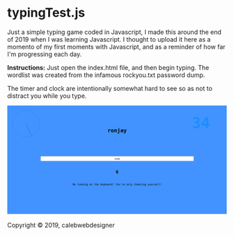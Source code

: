 # typingTest.js
Just a simple typing game coded in Javascript, I made this around the end of 2019 when I was learning Javascript. I thought to upload it here as a momento of my first moments with Javascript, and as a reminder of how far I'm progressing each day.

**Instructions:**
Just open the index.html file, and then begin typing. The wordlist was created from the infamous rockyou.txt password dump.

The timer and clock are intentionally somewhat hard to see so as not to distract you while you type.

![image](https://github.com/calebwebdesigner/typingTest.js/blob/main/image.png) 

Copyright © 2019, calebwebdesigner
